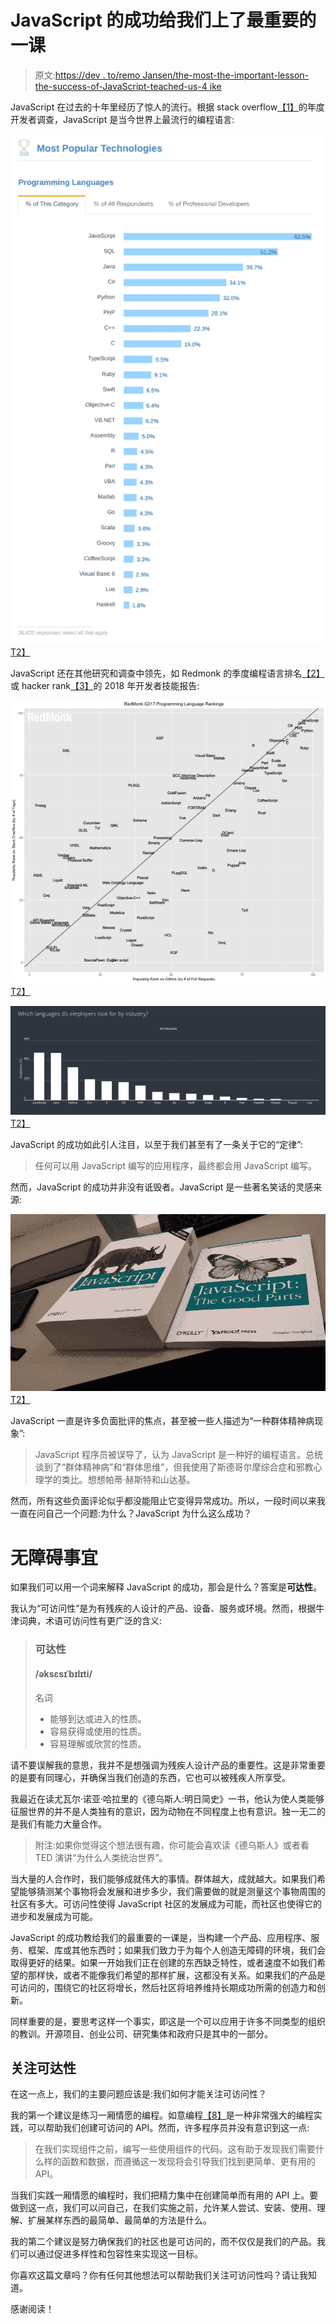 # JavaScript 的成功给我们上了最重要的一课

> 原文:[https://dev . to/remo Jansen/the-most-the-important-lesson-the-success-of-JavaScript-teached-us-4 ike](https://dev.to/remojansen/the-most-important-lesson-that-the-success-of-javascript-has-taught-us-4ike)

JavaScript 在过去的十年里经历了惊人的流行。根据 stack overflow[【1】](https://insights.stackoverflow.com/survey/2017)的年度开发者调查，JavaScript 是当今世界上最流行的编程语言:

[![](img/8adb5cbef04eafb80df3f64d2f15e5c8.png)T2】](https://res.cloudinary.com/practicaldev/image/fetch/s--KUYsm_wz--/c_limit%2Cf_auto%2Cfl_progressive%2Cq_auto%2Cw_880/https://svbtleusercontent.com/h8ojppccedhaq_small.png)

JavaScript 还在其他研究和调查中领先，如 Redmonk 的季度编程语言排名[【2】](http://redmonk.com/sogrady/2017/06/08/language-rankings-6-17/)或 hacker rank[【3】](https://research.hackerrank.com/developer-skills/2018/)的 2018 年开发者技能报告:

[![](img/ce0bc076ffde8f36febfabe664eb88a9.png)T2】](https://res.cloudinary.com/practicaldev/image/fetch/s--XM_rGVls--/c_limit%2Cf_auto%2Cfl_progressive%2Cq_auto%2Cw_880/https://svbtleusercontent.com/9cjam0o4rodlfg_small.png)

[![](img/15b4eaad39ca8ed06e125032bf34077f.png)T2】](https://res.cloudinary.com/practicaldev/image/fetch/s--0i0O3WKu--/c_limit%2Cf_auto%2Cfl_progressive%2Cq_auto%2Cw_880/https://svbtleusercontent.com/6arkkhxzowutla_small.png)

JavaScript 的成功如此引人注目，以至于我们甚至有了一条关于它的“定律”:

> 任何可以用 JavaScript 编写的应用程序，最终都会用 JavaScript 编写。

然而，JavaScript 的成功并非没有诋毁者。JavaScript 是一些著名笑话的灵感来源:

[![](img/3df1e244297a60d43730417540bbe7c7.png)T2】](https://res.cloudinary.com/practicaldev/image/fetch/s--YGIyBvKX--/c_limit%2Cf_auto%2Cfl_progressive%2Cq_auto%2Cw_880/https://svbtleusercontent.com/cgddjt9nrsautg.jpg)

JavaScript 一直是许多负面批评的焦点，甚至被一些人描述为“一种群体精神病现象”:

> JavaScript 程序员被误导了，认为 JavaScript 是一种好的编程语言。总统谈到了“群体精神病”和“群体思维”，但我使用了斯德哥尔摩综合症和邪教心理学的类比。想想帕蒂·赫斯特和山达基。

然而，所有这些负面评论似乎都没能阻止它变得异常成功。所以，一段时间以来我一直在问自己一个问题:为什么？JavaScript 为什么这么成功？

# 无障碍事宜

如果我们可以用一个词来解释 JavaScript 的成功，那会是什么？答案是**可达性**。

我认为“可访问性”是为有残疾的人设计的产品、设备、服务或环境。然而，根据牛津词典，术语可访问性有更广泛的含义:

> ### 可达性
> 
> #### /əksɛsɪˈbɪlɪti/
> 
> 名词
> 
> *   能够到达或进入的性质。
> *   容易获得或使用的性质。
> *   容易理解或欣赏的性质。

请不要误解我的意思，我并不是想强调为残疾人设计产品的重要性。这是非常重要的是要有同理心，并确保当我们创造的东西，它也可以被残疾人所享受。

我最近在读尤瓦尔·诺亚·哈拉里的《德乌斯人:明日简史》一书，他认为使人类能够征服世界的并不是人类独有的意识，因为动物在不同程度上也有意识。独一无二的是我们有能力大量合作。

> 附注:如果你觉得这个想法很有趣，你可能会喜欢读《德乌斯人》或者看 TED 演讲“为什么人类统治世界”。

当大量的人合作时，我们能够成就伟大的事情。群体越大，成就越大。如果我们希望能够猜测某个事物将会发展和进步多少，我们需要做的就是测量这个事物周围的社区有多大。可访问性使得 JavaScript 社区的发展成为可能，而社区也使得它的进步和发展成为可能。

JavaScript 的成功教给我们的最重要的一课是，当构建一个产品、应用程序、服务、框架、库或其他东西时；如果我们致力于为每个人创造无障碍的环境，我们会取得更好的结果。如果一开始我们正在创建的东西缺乏特性，或者速度不如我们希望的那样快，或者不能像我们希望的那样扩展，这都没有关系。如果我们的产品是可访问的，围绕它的社区将增长，然后社区将培养维持长期成功所需的创造力和创新。

同样重要的是，要思考这样一个事实，即这是一个可以应用于许多不同类型的组织的教训。开源项目、创业公司、研究集体和政府只是其中的一部分。

## 关注可达性

在这一点上，我们的主要问题应该是:我们如何才能关注可访问性？

我的第一个建议是练习一厢情愿的编程。如意编程[【8】](https://blog.thesoftwarecraft.com/2013/11/wishful-programming.html)是一种非常强大的编程实践，可以帮助我们创建可访问的 API。然而，许多程序员并没有意识到这一点:

> 在我们实现组件之前，编写一些使用组件的代码。这有助于发现我们需要什么样的函数和数据，而遵循这一发现将会引导我们找到更简单、更有用的 API。

当我们实践一厢情愿的编程时，我们把精力集中在创建简单而有用的 API 上。要做到这一点，我们可以问自己，在我们实施之前，允许某人尝试、安装、使用、理解、扩展某样东西的最简单、最简单的方法是什么。

我的第二个建议是努力确保我们的社区也是可访问的，而不仅仅是我们的产品。我们可以通过促进多样性和包容性来实现这一目标。

你喜欢这篇文章吗？你有任何其他想法可以帮助我们关注可访问性吗？请让我知道。

感谢阅读！